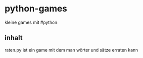# python-games
kleine games mit #python

## inhalt
raten.py ist ein game mit dem man wörter und sätze erraten kann
